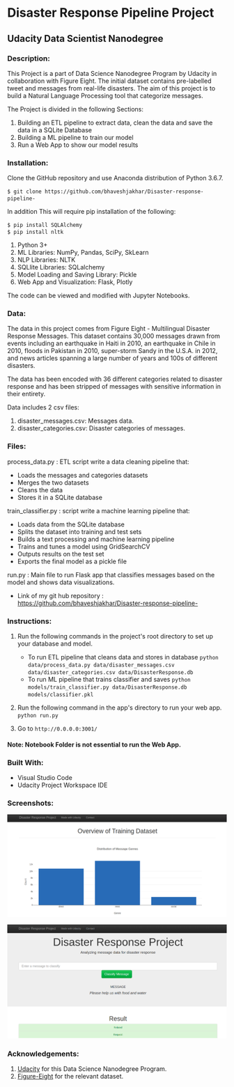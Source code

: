 # Disaster Response Pipeline Project
## Udacity Data Scientist Nanodegree

### Description:

This Project is a part of Data Science Nanodegree Program by Udacity in collaboration with Figure Eight. The initial dataset contains pre-labelled tweet and messages from real-life disasters. The aim of this project is to build a Natural Language Processing tool that categorize messages.

The Project is divided in the following Sections:

1. Building an ETL pipeline to extract data, clean the data and save the data in a SQLite Database
2. Building a ML pipeline to train our model
3. Run a Web App to show our model results

### Installation: 
Clone the GitHub repository and use Anaconda distribution of Python 3.6.7.

    $ git clone https://github.com/bhaveshjakhar/Disaster-response-pipeline-
In addition This will require pip installation of the following:

    $ pip install SQLAlchemy
    $ pip install nltk

1. Python 3+
2. ML Libraries: NumPy,  Pandas, SciPy, SkLearn
3. NLP Libraries: NLTK
4. SQLlite Libraries: SQLalchemy
5. Model Loading and Saving Library: Pickle
6. Web App and Visualization: Flask, Plotly

The code can be viewed and modified with Jupyter Notebooks.


### Data:

The data in this project comes from Figure Eight - Multilingual Disaster Response Messages. This dataset contains 30,000 messages drawn from events including an earthquake in Haiti in 2010, an earthquake in Chile in 2010, floods in Pakistan in 2010, super-storm Sandy in the U.S.A. in 2012, and news articles spanning a large number of years and 100s of different disasters.

The data has been encoded with 36 different categories related to disaster response and has been stripped of messages with sensitive information in their entirety.

Data includes 2 csv files:

1. disaster_messages.csv: Messages data.
2. disaster_categories.csv: Disaster categories of messages.

### Files:
process_data.py : ETL script write a data cleaning pipeline that:
- Loads the messages and categories datasets
- Merges the two datasets
- Cleans the data
- Stores it in a SQLite database

train_classifier.py : script write a machine learning pipeline that:
- Loads data from the SQLite database
- Splits the dataset into training and test sets
- Builds a text processing and machine learning pipeline
- Trains and tunes a model using GridSearchCV
- Outputs results on the test set
- Exports the final model as a pickle file

run.py : Main file to run Flask app that classifies messages based on the model and shows data visualizations.

- Link of my git hub repository : https://github.com/bhaveshjakhar/Disaster-response-pipeline-

### Instructions:
1. Run the following commands in the project's root directory to set up your database and model.

    - To run ETL pipeline that cleans data and stores in database
        `python data/process_data.py data/disaster_messages.csv data/disaster_categories.csv data/DisasterResponse.db`
    - To run ML pipeline that trains classifier and saves
        `python models/train_classifier.py data/DisasterResponse.db models/classifier.pkl`

2. Run the following command in the app's directory to run your web app.
    `python run.py`

3. Go to `http://0.0.0.0:3001/ `

#### Note: Notebook Folder is not essential to run the Web App.

### Built With:
- Visual Studio Code
- Udacity Project Workspace IDE

### Screenshots:

![Screenshot 1](https://github.com/bhaveshjakhar/Disaster-response-pipeline-/blob/master/Screenshots/Web_App1.png)

![Screenshot 2](https://github.com/bhaveshjakhar/Disaster-response-pipeline-/blob/master/Screenshots/Web_App2.png)



### Acknowledgements:
1. [Udacity](www.udacity.com) for this Data Science Nanodegree Program.
2. [Figure-Eight](www.figure-eight.com) for the relevant dataset.

